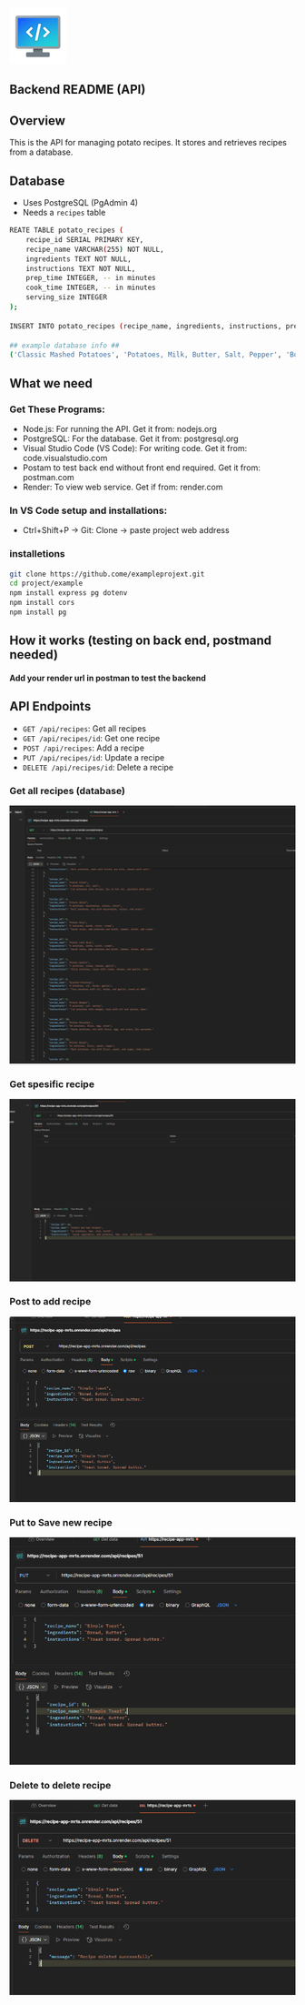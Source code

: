 ![alt text](image-3.png)

## Backend README (API)

## Overview

This is the API for managing potato recipes. It stores and retrieves recipes from a database.

## Database

* Uses PostgreSQL (PgAdmin 4)
* Needs a `recipes` table

``` bash
REATE TABLE potato_recipes (
    recipe_id SERIAL PRIMARY KEY,
    recipe_name VARCHAR(255) NOT NULL,
    ingredients TEXT NOT NULL,
    instructions TEXT NOT NULL,
    prep_time INTEGER, -- in minutes
    cook_time INTEGER, -- in minutes
    serving_size INTEGER
);

INSERT INTO potato_recipes (recipe_name, ingredients, instructions, prep_time, cook_time, serving_size) VALUES

## example database info ##
('Classic Mashed Potatoes', 'Potatoes, Milk, Butter, Salt, Pepper', 'Boil potatoes, mash with milk and butter, season.', 15, 20, 4), ...
```

## What we need
 
 ### Get These Programs:

* Node.js: For running the API. Get it from: nodejs.org
* PostgreSQL: For the database. Get it from: postgresql.org
* Visual Studio Code (VS Code): For writing code. Get it from: code.visualstudio.com
* Postam to test back end without front end required. Get it from: postman.com
* Render: To view web service. Get if from: render.com

### In VS Code setup and installations:
* Ctrl+Shift+P -> Git: Clone -> paste project web address
### installetions
``` bash
git clone https://github.come/exampleprojext.git
cd project/example
npm install express pg dotenv
npm install cors
npm install pg
```

## How it works (testing on back end, postmand needed)
#### Add your render url in postman to test the backend

## API Endpoints

* `GET /api/recipes`: Get all recipes
* `GET /api/recipes/id`: Get one recipe
* `POST /api/recipes`: Add a recipe
* `PUT /api/recipes/id`: Update a recipe
* `DELETE /api/recipes/id`: Delete a recipe

### Get all recipes (database)
![alt text](<Screenshot 2025-03-04 105121-1.png>)
### Get spesific recipe
![alt text](<Screenshot 2025-03-04 105139.png>)
### Post to add recipe
![alt text](<Screenshot 2025-03-04 105615.png>)
### Put to Save new recipe
![alt text](<Screenshot 2025-03-04 105710-2.png>)
### Delete to delete recipe
![alt text](<Screenshot 2025-03-04 105845.png>)